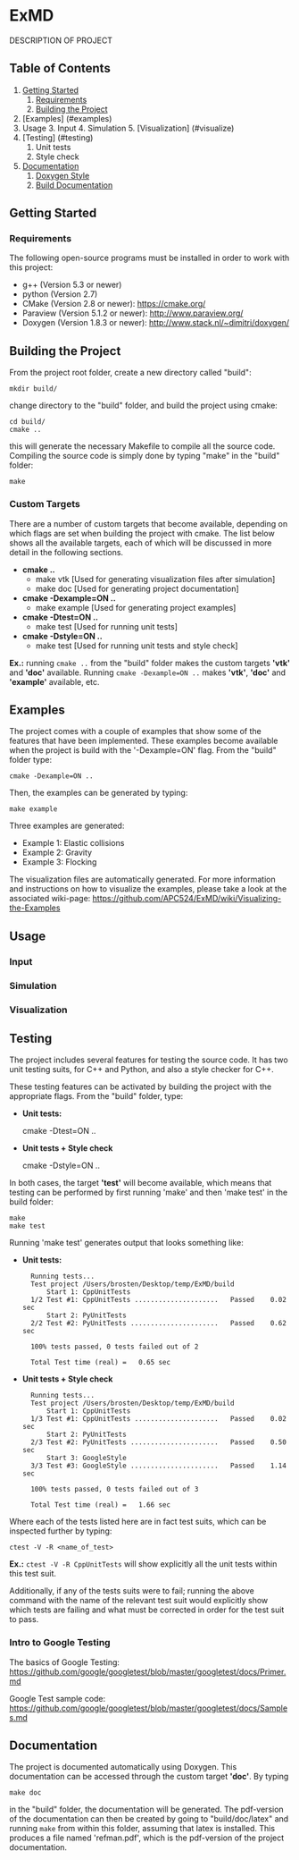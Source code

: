 # ExMD
DESCRIPTION OF PROJECT

## Table of Contents
1. [Getting Started](#getting_started)
    1. [Requirements](#requirements)
    2. [Building the Project](#build_project)
2. [Examples] (#examples)
3. Usage
    3. Input
    4. Simulation
    5. [Visualization] (#visualize)
6. [Testing] (#testing)
    1. Unit tests
    2. Style check
7. [Documentation](#documentation)
    1. [Doxygen Style](#dox_style)
    2. [Build Documentation](#build_documentation)

## Getting Started <a name="getting_started"></a>

### Requirements <a name="requirements"></a>
The following open-source programs must be installed in order to work with this project:
* g++       (Version 5.3 or newer)
* python    (Version 2.7)
* CMake     (Version 2.8 or newer): https://cmake.org/
* Paraview  (Version 5.1.2 or newer): http://www.paraview.org/
* Doxygen   (Version 1.8.3 or newer): http://www.stack.nl/~dimitri/doxygen/

## Building the Project <a name="build_project"></a>
From the project root folder, create a new directory called "build":

    mkdir build/

change directory to the "build" folder, and build the project using cmake:

    cd build/
    cmake ..

this will generate the necessary Makefile to compile all the source code. Compiling the source code is simply done by typing "make" in the "build" folder:

    make

### Custom Targets
There are a number of custom targets that become available, depending on which flags are set when building the project with cmake. The list below shows all the available targets, each of which will be discussed in more detail in the following sections.

* **cmake ..**
    * make vtk [Used for generating visualization files after simulation]
    * make doc [Used for generating project documentation]
* **cmake -Dexample=ON ..**
    * make example [Used for generating project examples]
* **cmake -Dtest=ON ..**
    * make test [Used for running unit tests]
* **cmake -Dstyle=ON ..**
    * make test [Used for running unit tests and style check]

**Ex.:** running `cmake ..` from the "build" folder makes the custom targets **'vtk'** and **'doc'** available. Running `cmake -Dexample=ON ..` makes **'vtk'**, **'doc'** and **'example'** available, etc.


## Examples
The project comes with a couple of examples that show some of the features that have been implemented. These examples become available when the project is build with the '-Dexample=ON' flag. From the "build" folder type:

    cmake -Dexample=ON ..

Then, the examples can be generated by typing:

    make example

Three examples are generated:
* Example 1: Elastic collisions
* Example 2: Gravity
* Example 3: Flocking

The visualization files are automatically generated. For more information and instructions on how to visualize the examples, please take a look at the associated wiki-page: https://github.com/APC524/ExMD/wiki/Visualizing-the-Examples

## Usage

### Input

### Simulation

### Visualization

## Testing <a name="testing"></a>
The project includes several features for testing the source code. It has two unit testing suits, for C++ and Python, and also a style checker for C++.

These testing features can be activated by building the project with the appropriate flags. From the "build" folder, type:
* **Unit tests:**

    cmake -Dtest=ON ..

* **Unit tests + Style check**

    cmake -Dstyle=ON ..

In both cases, the target **'test'** will become available, which means that testing can be performed by first running 'make' and then 'make test' in the build folder:

    make
    make test

Running 'make test' generates output that looks something like:
* **Unit tests:**

        Running tests...
        Test project /Users/brosten/Desktop/temp/ExMD/build
            Start 1: CppUnitTests
        1/2 Test #1: CppUnitTests .....................   Passed    0.02 sec
            Start 2: PyUnitTests
        2/2 Test #2: PyUnitTests ......................   Passed    0.62 sec
        
        100% tests passed, 0 tests failed out of 2
        
        Total Test time (real) =   0.65 sec

* **Unit tests + Style check**

        Running tests...
        Test project /Users/brosten/Desktop/temp/ExMD/build
            Start 1: CppUnitTests
        1/3 Test #1: CppUnitTests .....................   Passed    0.02 sec
            Start 2: PyUnitTests
        2/3 Test #2: PyUnitTests ......................   Passed    0.50 sec
            Start 3: GoogleStyle
        3/3 Test #3: GoogleStyle ......................   Passed    1.14 sec
        
        100% tests passed, 0 tests failed out of 3
        
        Total Test time (real) =   1.66 sec

Where each of the tests listed here are in fact test suits, which can be inspected further by typing:

    ctest -V -R <name_of_test>

**Ex.:** `ctest -V -R CppUnitTests` will show explicitly all the unit tests within this test suit.

Additionally, if any of the tests suits were to fail; running the above command with the name of the relevant test suit would explicitly show which tests are failing and what must be corrected in order for the test suit to pass.

### Intro to Google Testing <a name="intro_gtest"></a>

The basics of Google Testing:
https://github.com/google/googletest/blob/master/googletest/docs/Primer.md

Google Test sample code:
https://github.com/google/googletest/blob/master/googletest/docs/Samples.md

## Documentation <a name="documentation"></a>
The project is documented automatically using Doxygen. This documentation can be accessed through the custom target **'doc'**. By typing

    make doc

in the "build" folder, the documentation will be generated. The pdf-version of the documentation can then be created by going to "build/doc/latex" and running `make` from within this folder, assuming that latex is installed. This produces a file named 'refman.pdf', which is the pdf-version of the project documentation.
